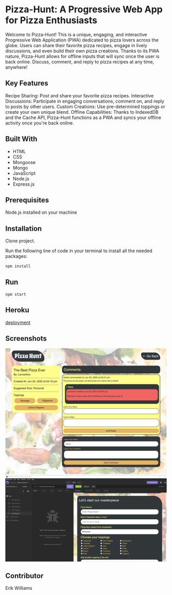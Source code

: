 # Pizza-Hunt: A Progressive Web App for Pizza Enthusiasts

Welcome to Pizza-Hunt! This is a unique, engaging, and interactive Progressive Web Application (PWA) dedicated to pizza lovers across the globe. Users can share their favorite pizza recipes, engage in lively discussions, and even build their own pizza creations. Thanks to its PWA nature, Pizza-Hunt allows for offline inputs that will sync once the user is back online. Discuss, comment, and reply to pizza recipes at any time, anywhere!

## Key Features

Recipe Sharing: Post and share your favorite pizza recipes.
Interactive Discussions: Participate in engaging conversations, comment on, and reply to posts by other users.
Custom Creations: Use pre-determined toppings or create your own unique blend.
Offline Capabilities: Thanks to IndexedDB and the Cache API, Pizza-Hunt functions as a PWA and syncs your offline activity once you're back online.

## Built With

- HTML
- CSS
- Mongoose
- Mongo
- JavaScript
- Node.js
- Express.js

## Prerequisites

Node.js installed on your machine

## Installation

Clone project.

Run the following line of code in your terminal to install all the needed packages:

```
npm install
```

## Run

```
npm start

```

## Heroku

[deployment](https://vast-beach-16114.herokuapp.com/add-pizza)

## Screenshots

![Pizza-Hunt: Erik Williams](/public/assets/images/pizza.png)
![Pizza-Hunt: Erik Williams](/public/assets/images/pizza2.png)

## Contributor

Erik Williams
